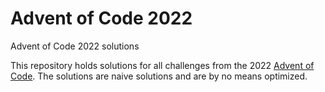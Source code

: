 # Advent of Code 2022
Advent of Code 2022 solutions

This repository holds solutions for all challenges from the 2022 [Advent of Code](https://adventofcode.com/).
The solutions are naive solutions and are by no means optimized.
